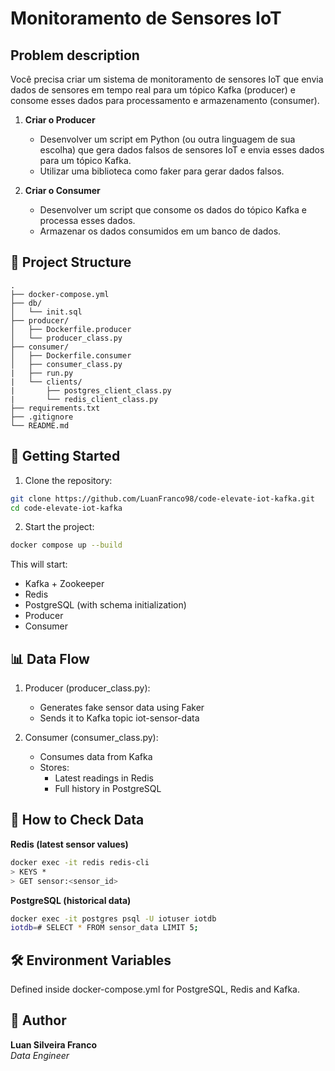 # Monitoramento de Sensores IoT

## Problem description
Você precisa criar um sistema de monitoramento de sensores IoT que envia dados de sensores em tempo real para um tópico Kafka (producer) e consome esses dados para processamento e armazenamento (consumer).

1. **Criar o Producer**
    - Desenvolver um script em Python (ou outra linguagem de sua escolha) que gera dados falsos de sensores IoT e envia esses dados para um tópico Kafka.
    - Utilizar uma biblioteca como faker para gerar dados falsos.

2. **Criar o Consumer**
    - Desenvolver um script que consome os dados do tópico Kafka e processa esses dados.
    - Armazenar os dados consumidos em um banco de dados.

## 📁 Project Structure
```
.
├── docker-compose.yml
├── db/
│   └── init.sql
├── producer/
│   ├── Dockerfile.producer
│   └── producer_class.py
├── consumer/
│   ├── Dockerfile.consumer
│   ├── consumer_class.py
|   ├── run.py
|   └── clients/
|       ├── postgres_client_class.py
|       └── redis_client_class.py
├── requirements.txt
├── .gitignore
└── README.md
```

## 🚀 Getting Started
1. Clone the repository:
``` bash
git clone https://github.com/LuanFranco98/code-elevate-iot-kafka.git
cd code-elevate-iot-kafka
```
2. Start the project:
``` bash
docker compose up --build
```

This will start:
- Kafka + Zookeeper
- Redis
- PostgreSQL (with schema initialization)
- Producer 
- Consumer 

## 📊 Data Flow
1. Producer (producer_class.py):
    - Generates fake sensor data using Faker
    - Sends it to Kafka topic iot-sensor-data

2. Consumer (consumer_class.py):
    - Consumes data from Kafka
    - Stores:
        - Latest readings in Redis
        - Full history in PostgreSQL


## 🧪 How to Check Data
**Redis (latest sensor values)**

```bash
docker exec -it redis redis-cli
> KEYS *
> GET sensor:<sensor_id>
```

**PostgreSQL (historical data)**
```bash
docker exec -it postgres psql -U iotuser iotdb 
iotdb=# SELECT * FROM sensor_data LIMIT 5;
```

## 🛠 Environment Variables
Defined inside docker-compose.yml for PostgreSQL, Redis and Kafka.


## 👤 Author
**Luan Silveira Franco**<br/>
*Data Engineer* 
